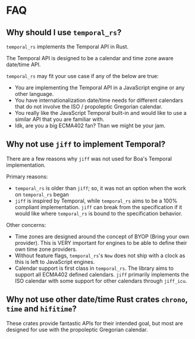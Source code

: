 # FAQ

## Why should I use `temporal_rs`?

`temporal_rs` implements the Temporal API in Rust.

The Temporal API is designed to be a calendar and time zone aware
date/time API.

`temporal_rs` may fit your use case if any of the below are true:

- You are implementing the Temporal API in a JavaScript engine or any
  other language.
- You have internationalization date/time needs for different calendars
  that do not involve the ISO / propoleptic Gregorian calendar.
- You really like the JavaScript Temporal built-in and would like to use
  a similar API that you are familiar with.
- Idk, are you a big ECMA402 fan? Than we might be your jam.

## Why not use `jiff` to implement Temporal?

There are a few reasons why `jiff` was not used for Boa's Temporal
implementation.

Primary reasons:

- `temporal_rs` is older than `jiff`; so, it was not an option when the
  work on `temporal_rs` began
- `jiff` is inspired by Temporal, while `temporal_rs` aims to be a 100%
  compliant implementation. `jiff` can break from the specification if
  it would like where `temporal_rs` is bound to the specification
  behavior.

Other concerns:

- Time zones are designed around the concept of BYOP (Bring your own
  provider). This is VERY important for engines to be able to define
  their own time zone providers.
- Without feature flags, `temporal_rs`'s `Now` does not ship with a
  clock as this is left to JavaScript engines.
- Calendar support is first class in `temporal_rs`. The library aims to
  support all ECMA402 defined calendars. `jiff` primarily implements the
  ISO calendar with some support for other calendars through `jiff_icu`.

## Why not use other date/time Rust crates `chrono`, `time` and `hifitime`?

These crates provide fantastic APIs for their intended goal, but most
are designed for use with the propoleptic Gregorian calendar.
